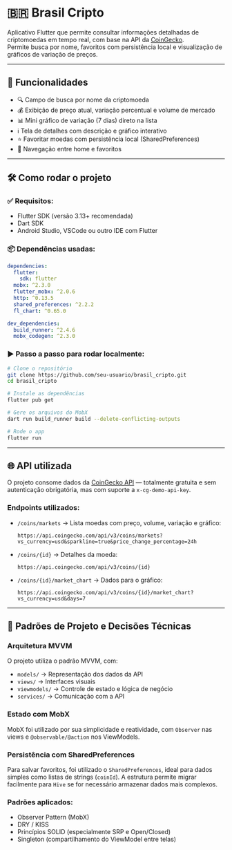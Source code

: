 # 🇧🇷 Brasil Cripto

Aplicativo Flutter que permite consultar informações detalhadas de criptomoedas em tempo real, com base na API da [CoinGecko](https://www.coingecko.com/).  
Permite busca por nome, favoritos com persistência local e visualização de gráficos de variação de preços.

---

## 🚀 Funcionalidades

- 🔍 Campo de busca por nome da criptomoeda
- 💰 Exibição de preço atual, variação percentual e volume de mercado
- 📊 Mini gráfico de variação (7 dias) direto na lista
- ℹ️ Tela de detalhes com descrição e gráfico interativo
- ⭐ Favoritar moedas com persistência local (SharedPreferences)
- 🧭 Navegação entre home e favoritos

---

## 🛠️ Como rodar o projeto

### ✅ Requisitos:
- Flutter SDK (versão 3.13+ recomendada)
- Dart SDK
- Android Studio, VSCode ou outro IDE com Flutter

### 📦 Dependências usadas:
```yaml
dependencies:
  flutter:
    sdk: flutter
  mobx: ^2.3.0
  flutter_mobx: ^2.0.6
  http: ^0.13.5
  shared_preferences: ^2.2.2
  fl_chart: ^0.65.0

dev_dependencies:
  build_runner: ^2.4.6
  mobx_codegen: ^2.3.0
```

### ▶️ Passo a passo para rodar localmente:

```bash
# Clone o repositório
git clone https://github.com/seu-usuario/brasil_cripto.git
cd brasil_cripto

# Instale as dependências
flutter pub get

# Gere os arquivos do MobX
dart run build_runner build --delete-conflicting-outputs

# Rode o app
flutter run
```

---

## 🌐 API utilizada

O projeto consome dados da [CoinGecko API](https://www.coingecko.com/en/api) — totalmente gratuita e sem autenticação obrigatória, mas com suporte a `x-cg-demo-api-key`.

### Endpoints utilizados:

- `/coins/markets` → Lista moedas com preço, volume, variação e gráfico:
  ```
  https://api.coingecko.com/api/v3/coins/markets?vs_currency=usd&sparkline=true&price_change_percentage=24h
  ```

- `/coins/{id}` → Detalhes da moeda:
  ```
  https://api.coingecko.com/api/v3/coins/{id}
  ```

- `/coins/{id}/market_chart` → Dados para o gráfico:
  ```
  https://api.coingecko.com/api/v3/coins/{id}/market_chart?vs_currency=usd&days=7
  ```

---

## 🧠 Padrões de Projeto e Decisões Técnicas

### Arquitetura MVVM

O projeto utiliza o padrão MVVM, com:
- `models/` → Representação dos dados da API
- `views/` → Interfaces visuais
- `viewmodels/` → Controle de estado e lógica de negócio
- `services/` → Comunicação com a API

### Estado com MobX

MobX foi utilizado por sua simplicidade e reatividade, com `Observer` nas views e `@observable/@action` nos ViewModels.

### Persistência com SharedPreferences

Para salvar favoritos, foi utilizado o `SharedPreferences`, ideal para dados simples como listas de strings (`coinId`). A estrutura permite migrar facilmente para `Hive` se for necessário armazenar dados mais complexos.

### Padrões aplicados:

- Observer Pattern (MobX)
- DRY / KISS
- Princípios SOLID (especialmente SRP e Open/Closed)
- Singleton (compartilhamento do ViewModel entre telas)